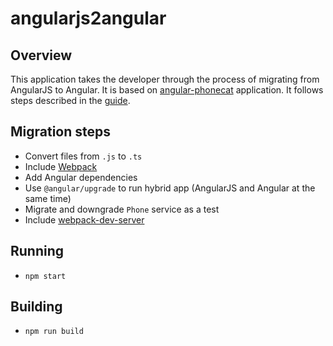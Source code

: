 # angularjs2angular


## Overview

This application takes the developer through the process of migrating from AngularJS to Angular. It is based
on [angular-phonecat](https://github.com/angular/angular-phonecat) application. It follows steps described in
the [guide](https://angular.io/guide/upgrade).


## Migration steps
- Convert files from `.js` to `.ts`
- Include [Webpack](https://webpack.js.org/)
- Add Angular dependencies
- Use `@angular/upgrade` to run hybrid app (AngularJS and Angular at the same time)
- Migrate and downgrade `Phone` service as a test
- Include [webpack-dev-server](https://webpack.js.org/configuration/dev-server/)

## Running
- `npm start`

## Building
- `npm run build`
